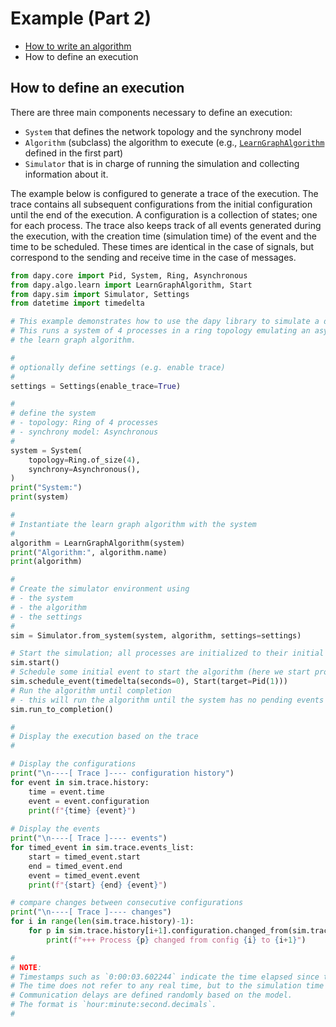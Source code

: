 # Example (Part 2)

* [How to write an algorithm](sample-algorithm.md)
* How to define an execution

## How to define an execution

There are three main components necessary to define an execution:
* `System` that defines the network topology and the synchrony model
* `Algorithm` (subclass) the algorithm to execute (e.g., [`LearnGraphAlgorithm`](sample-algorithm.md) defined in the first part)
* `Simulator` that is in charge of running the simulation and collecting information about it.

The example below is configured to generate a trace of the execution. The trace contains all subsequent configurations from the initial configuration until the end of the execution. A configuration is a collection of states; one for each process. The trace also keeps track of all events generated during the execution, with the creation time (simulation time) of the event and the time to be scheduled. These times are identical in the case of signals, but correspond to the sending and receive time in the case of messages.

```python
from dapy.core import Pid, System, Ring, Asynchronous
from dapy.algo.learn import LearnGraphAlgorithm, Start
from dapy.sim import Simulator, Settings
from datetime import timedelta

# This example demonstrates how to use the dapy library to simulate a distributed algorithm
# This runs a system of 4 processes in a ring topology emulating an asynchronous model, to execute
# the learn graph algorithm.

#
# optionally define settings (e.g. enable trace)
#
settings = Settings(enable_trace=True)

#
# define the system
# - topology: Ring of 4 processes
# - synchrony model: Asynchronous
#
system = System(
    topology=Ring.of_size(4),
    synchrony=Asynchronous(),
)
print("System:")
print(system)

#
# Instantiate the learn graph algorithm with the system
#
algorithm = LearnGraphAlgorithm(system)
print("Algorithm:", algorithm.name)
print(algorithm)

#
# Create the simulator environment using
# - the system
# - the algorithm
# - the settings
#
sim = Simulator.from_system(system, algorithm, settings=settings)

# Start the simulation; all processes are initialized to their initial state 
sim.start()
# Schedule some initial event to start the algorithm (here we start process 1)
sim.schedule_event(timedelta(seconds=0), Start(target=Pid(1)))
# Run the algorithm until completion
# - this will run the algorithm until the system has no pending events (one can specify a step limit)
sim.run_to_completion()

#
# Display the execution based on the trace
#

# Display the configurations
print("\n----[ Trace ]---- configuration history")
for event in sim.trace.history:
    time = event.time
    event = event.configuration
    print(f"{time} {event}")
    
# Display the events
print("\n----[ Trace ]---- events")
for timed_event in sim.trace.events_list:
    start = timed_event.start
    end = timed_event.end
    event = timed_event.event
    print(f"{start} {end} {event}")

# compare changes between consecutive configurations
print("\n----[ Trace ]---- changes")
for i in range(len(sim.trace.history)-1):
    for p in sim.trace.history[i+1].configuration.changed_from(sim.trace.history[i].configuration):
        print(f"+++ Process {p} changed from config {i} to {i+1}")

#
# NOTE:
# Timestamps such as `0:00:03.602244` indicate the time elapsed since the beginning of the simulated execution.
# The time does not refer to any real time, but to the simulation time (virtual time in the simulated environment).
# Communication delays are defined randomly based on the model.
# The format is `hour:minute:second.decimals`.
#
```

